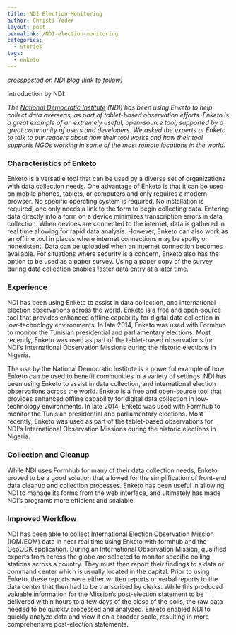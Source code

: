 ```yaml
---
title: NDI Election Monitoring
author: Christi Yoder
layout: post
permalink: /NDI-election-monitoring
categories:
  - Stories
tags:
  - enketo
--- 
```


_crossposted on NDI blog (link to follow)_

Introduction by NDI:

_The [National Democratic Institute](https://www.ndi.org/) (NDI) has been using Enketo to help collect data overseas, as part of tablet-based observation efforts. Enketo is a great example of an extremely useful, open-source tool, supported by a great community of users and developers. We asked the experts at Enketo to talk to our readers about how their tool works and how their tool supports NGOs working in some of the most remote locations in the world._

### Characteristics of Enketo

Enketo is a versatile tool that can be used by a diverse set of organizations with data collection needs. One advantage of Enketo is that it can be used on mobile phones, tablets, or computers and only requires a modern browser. No specific operating system is required. No installation is required; one only needs a link to the form to begin collecting data. Entering data directly into a form on a device minimizes transcription errors in data collection. When devices are connected to the internet, data is gathered in real time allowing for rapid data analysis. However, Enketo can also work as an offline tool in places where internet connections may be spotty or nonexistent. Data can be uploaded when an internet connection becomes available. For situations where security is a concern, Enketo also has the option to be used as a paper survey. Using a paper copy of the survey during data collection enables faster data entry at a later time. 

### Experience

NDI has been using Enketo to assist in data collection, and international election observations across the world. Enketo is a free and open-source tool that provides enhanced offline capability for digital data collection in low-technology environments. In late 2014, Enketo was used with Formhub to monitor the Tunisian presidential and parliamentary elections. Most recently, Enketo was used as part of the tablet-based observations for NDI's International Observation Missions during the historic elections in Nigeria. 

The use by the National Democratic Institute is a powerful example of how Enketo can be used to benefit communities in a variety of settings. NDI has been using Enketo to assist in data collection, and international election observations across the world. Enketo is a free and open-source tool that provides enhanced offline capability for digital data collection in low-technology environments. In late 2014, Enketo was used with Formhub to monitor the Tunisian presidential and parliamentary elections. Most recently, Enketo was used as part of the tablet-based observations for NDI's International Observation Missions during the historic elections in Nigeria. 

### Collection and Cleanup

While NDI uses Formhub for many of their data collection needs, Enketo proved to be a good solution that allowed for the simplification of front-end data cleanup and collection processes. Enketo has been useful in allowing NDI to manage its forms from the web interface, and ultimately has made NDI’s programs more efficient and scalable.

### Improved Workflow

NDI has been able to collect International Election Observation Mission (IOM/EOM) data in near real time using Enketo with formhub and the GeoODK application. During an International Observation Mission, qualified experts from across the globe are selected to monitor specific polling stations across a country. They must then report their findings to a data or command center which is usually located in the capital. Prior to using Enketo, these reports were either written reports or verbal reports to the data center that then had to be transcribed by clerks. While this produced valuable information for the Mission’s post-election statement to be delivered within hours to a few days of the close of the polls, the raw data needed to be quickly processed and analyzed. Enketo enabled NDI to quickly analyze data and view it on a broader scale, resulting in more comprehensive post-election statements.





 

